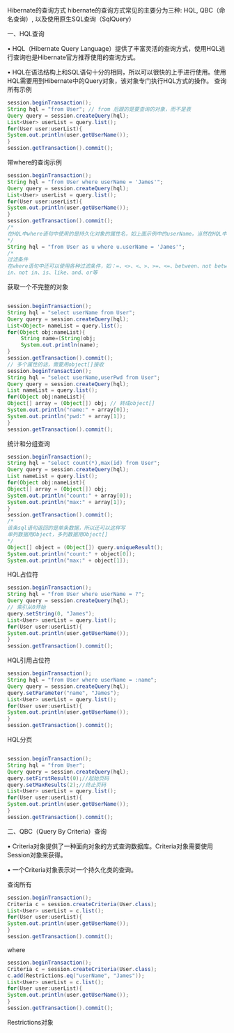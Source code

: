 Hibernate的查询方式
hibernate的查询方式常见的主要分为三种: HQL, QBC（命名查询）, 以及使用原生SQL查询（SqlQuery）

一、HQL查询

• HQL（Hibernate Query Language）提供了丰富灵活的查询方式，使用HQL进行查询也是Hibernate官方推荐使用的查询方式。

• HQL在语法结构上和SQL语句十分的相同，所以可以很快的上手进行使用。使用HQL需要用到Hibernate中的Query对象，该对象专门执行HQL方式的操作。
查询所有示例

```java
session.beginTransaction();
String hql = "from User"; // from 后跟的是要查询的对象，而不是表
Query query = session.createQuery(hql);
List<User> userList = query.list();
for(User user:userList){
System.out.println(user.getUserName());
}
session.getTransaction().commit();
```

带where的查询示例

```java
session.beginTransaction();
String hql = "from User where userName = 'James'";
Query query = session.createQuery(hql);
List<User> userList = query.list();
for(User user:userList){
System.out.println(user.getUserName());
}
session.getTransaction().commit();
/*
在HQL中where语句中使用的是持久化对象的属性名，如上面示例中的userName。当然在HQL中也可以使用别名
*/
String hql = "from User as u where u.userName = 'James'";
/*
过滤条件
在where语句中还可以使用各种过滤条件，如：=、<>、<、>、>=、<=、between、not between、
in、not in、is、like、and、or等

```

获取一个不完整的对象

```java

session.beginTransaction();
String hql = "select userName from User";
Query query = session.createQuery(hql);
List<Object> nameList = query.list();
for(Object obj:nameList){
　　 String name=(String)obj;
　　 System.out.println(name);
}
session.getTransaction().commit();
// 多个属性的话，需要用object[]接收
session.beginTransaction();
String hql = "select userName,userPwd from User";
Query query = session.createQuery(hql);
List nameList = query.list();
for(Object obj:nameList){
Object[] array = (Object[]) obj; // 转成object[]
System.out.println("name:" + array[0]);
System.out.println("pwd:" + array[1]);
}
session.getTransaction().commit();

```

统计和分组查询

```java
session.beginTransaction();
String hql = "select count(*),max(id) from User";
Query query = session.createQuery(hql);
List nameList = query.list();
for(Object obj:nameList){
Object[] array = (Object[]) obj;
System.out.println("count:" + array[0]);
System.out.println("max:" + array[1]);
}
session.getTransaction().commit();
/*
该条sql语句返回的是单条数据，所以还可以这样写
单列数据用Object，多列数据用Object[]
*/
Object[] object = (Object[]) query.uniqueResult();
System.out.println("count:" + object[0]);
System.out.println("max:" + object[1]);
```

HQL占位符

```java
session.beginTransaction();
String hql = "from User where userName = ?";
Query query = session.createQuery(hql);
// 索引从0开始
query.setString(0, "James");
List<User> userList = query.list();
for(User user:userList){
System.out.println(user.getUserName());
}
session.getTransaction().commit();

```

HQL引用占位符

```java
session.beginTransaction();
String hql = "from User where userName = :name";
Query query = session.createQuery(hql);
query.setParameter("name", "James");
List<User> userList = query.list();
for(User user:userList){
System.out.println(user.getUserName());
}
session.getTransaction().commit();
```

HQL分页

```java

session.beginTransaction();
String hql = "from User";
Query query = session.createQuery(hql);
query.setFirstResult(0);//起始页码
query.setMaxResults(2);//终止页码
List<User> userList = query.list();
for(User user:userList){
System.out.println(user.getUserName());
}
session.getTransaction().commit();

```

二、QBC（Query By Criteria）查询

• Criteria对象提供了一种面向对象的方式查询数据库。Criteria对象需要使用Session对象来获得。

• 一个Criteria对象表示对一个持久化类的查询。

查询所有

```java
session.beginTransaction();
Criteria c = session.createCriteria(User.class);
List<User> userList = c.list();
for(User user:userList){
System.out.println(user.getUserName());
}
session.getTransaction().commit();
```

where

```java
session.beginTransaction();
Criteria c = session.createCriteria(User.class);
c.add(Restrictions.eq("userName", "James"));
List<User> userList = c.list();
for(User user:userList){
System.out.println(user.getUserName());
}
session.getTransaction().commit();

```

Restrictions对象